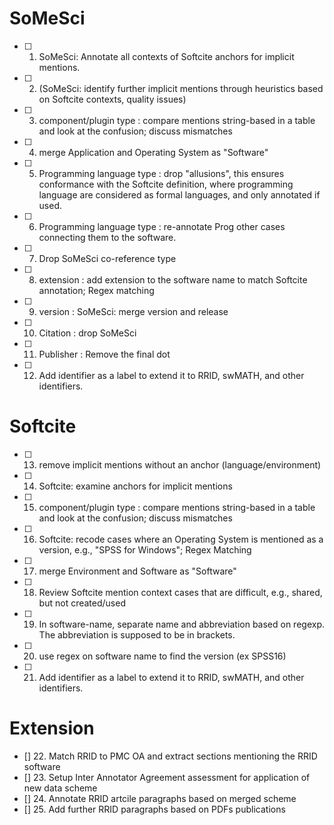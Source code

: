 # SoMeSci
- [ ] 1. SoMeSci: Annotate all contexts of Softcite anchors for implicit mentions. 
- [ ] 2. (SoMeSci: identify further implicit mentions through heuristics based on Softcite contexts, quality issues)
- [ ] 3. component/plugin type : compare mentions string-based in a table and look at the confusion; discuss mismatches
- [ ] 4. merge Application and Operating System as "Software"
- [ ] 5. Programming language type : drop "allusions", this ensures conformance with the Softcite definition, where programming language are considered as formal languages, and only annotated if used.
- [ ] 6. Programming language type : re-annotate Prog other cases connecting them to the software.
- [ ] 7. Drop SoMeSci co-reference type
- [ ] 8. extension : add extension to the software name to match Softcite annotation; Regex matching
- [ ] 9. version : SoMeSci: merge version and release
- [ ] 10. Citation : drop SoMeSci
- [ ] 11. Publisher : Remove the final dot
- [ ] 12. Add identifier as a label to extend it to RRID, swMATH, and other identifiers.


# Softcite
- [ ] 13. remove implicit mentions without an anchor (language/environment)
- [ ] 14. Softcite: examine anchors for implicit mentions
- [ ] 15. component/plugin type : compare mentions string-based in a table and look at the confusion; discuss mismatches
- [ ] 16. Softcite: recode cases where an Operating System is mentioned as a version, e.g., "SPSS for Windows"; Regex Matching
- [ ] 17. merge Environment and Software as "Software"
- [ ] 18. Review Softcite mention context cases that are difficult, e.g., shared, but not created/used
- [ ] 19. In software-name, separate name and abbreviation based on regexp. The abbreviation is supposed to be in brackets.
- [ ] 20. use regex on software name to find the version (ex SPSS16)
- [ ] 21. Add identifier as a label to extend it to RRID, swMATH, and other identifiers.

# Extension
- [] 22. Match RRID to PMC OA and extract sections mentioning the RRID software
- [] 23. Setup Inter Annotator Agreement assessment for application of new data scheme 
- [] 24. Annotate RRID artcile paragraphs based on merged scheme 
- [] 25. Add further RRID paragraphs based on PDFs publications 